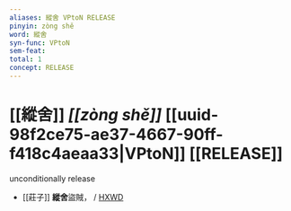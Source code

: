 ```yaml
---
aliases: 縱舍 VPtoN RELEASE
pinyin: zòng shě
word: 縱舍
syn-func: VPtoN
sem-feat: 
total: 1
concept: RELEASE 
---
```

# [[縱舍]] *[[zòng shě]]*  [[uuid-98f2ce75-ae37-4667-90ff-f418c4aeaa33|VPtoN]] [[RELEASE]]
unconditionally release
 - [[莊子]] **縱舍**盜賊，
                     / [HXWD](https://hxwd.org/textview.html?location=KR5c0126_tls_010-3a.43)